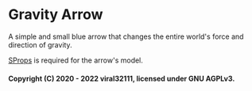 # Gravity Arrow

A simple and small blue arrow that changes the entire world's force and direction of gravity.

[SProps](https://steamcommunity.com/sharedfiles/filedetails/?id=173482196) is required for the arrow's model.

#### Copyright (C) 2020 - 2022 viral32111, licensed under GNU AGPLv3.
